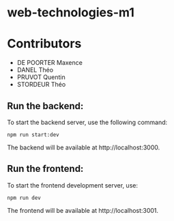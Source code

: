 # web-technologies-m1

# Contributors
- DE POORTER Maxence
- DANEL Théo
- PRUVOT Quentin
- STORDEUR Théo




## Run the backend:
To start the backend server, use the following command:
```
npm run start:dev
```


The backend will be available at http://localhost:3000.

## Run the frontend:
To start the frontend development server, use:
```
npm run dev
```

The frontend will be available at http://localhost:3001.


